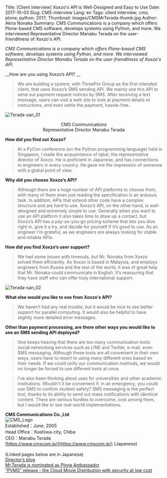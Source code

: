 Title: [Client interview] Xoxzo's API is Well-Designed and Easy to Use
Date: 2017-10-03
Slug: CMS-interview
Lang: en
Tags: client interview; cms; plone; python; 2017;
Thumbnail: images/CMSMrTerada-thumb.jpg
Author: Akira Nonaka
Summary: CMS Communications is a company which offers Plone-based CMS software, develops systems using Python, and more. We interviewed Representative Director Manabu Terada on the user-friendliness of Xoxzo's API.


_CMS Communications is a company which offers Plone-based CMS software, develops systems using Python, and more. We interviewed Representative Director Manabu Terada on the user-friendliness of Xoxzo's API._


__How are you using Xoxzo’s API? __

>We are building a system, with ThreePro Group as the first intended client, that uses Xoxzo’s SMS sending API. We mainly use this API to send out payment request notices by SMS. After receiving a text message, users can visit a web site to look at payment details or instructions, and even settle the payment, hassle-free.

![Terada-san_01](/images/CMSMrTerada01.jpg)
<div style="text-align: center;">CMS Communications<br>Representative Director Manabu Terada</div>

__How did you find out Xoxzo?__

>At a PyCon conference (on the Python programming language) held in Singapore, I made the acquaintance of Iqbal, the representative director of Xoxzo. He is proficient in Japanese, and has connections to engineers in every country. He gave me the impression of someone with a global point of view.

__Why did you choose Xoxzo’s API?__

>Although there are a huge number of API platforms to choose from, with many of them even just reading the specification is an arduous task. In addition, APIs that extend other code have a complex structure and are hard to use. Xoxzo’s API, on the other hand, is well-designed and extremely simple to use. Generally when you want to use an API platform it also takes time to draw up a contact, but Xoxzo’s API has a pay-as-you-go pricing scheme that lets you dive right in, give it a try, and decide for yourself if it’s good to use. As an engineer I’m grateful, as we engineers are always looking for stable and reliable APIs.

__How did you find Xoxzo’s user support?__

>We had some issues with timeouts, but Mr. Nonaka from Xoxzo solved them efficiently. As Xoxzo is based in Malaysia, and employs engineers from Russia and the rest of the world, it was of great help that Mr. Nonaka could communicate in English. It’s reassuring that they have staff who can offer truly international support.

![Terada-san_02](/images/CMSMrTerada02.jpg)

__What else would you like to see from Xoxzo's API?__

>We haven’t had any real trouble, but it would be nice to see better support for parallel computing. It would also be helpful to have slightly more detailed error messages.

__Other than payment processing, are there other ways you would like to see an SMS sending API deployed?__

>One keeps hearing that there are too many communication tools: social networking services such as LINE and Twitter, e-mail, even SMS messaging. Although these tools are all convenient in their own ways, users have to resort to using many different ones based on their needs. If we could unify our communication methods, we would no longer be forced to use different tools at once.

>I’ve also been thinking about uses for universities and other academic institutions. Wouldn’t it be convenient if, in an emergency, you could use SMS to confirm student safety? SMS messaging is the perfect tool, thanks to its ability to send out mass notifications with identical content. There are various hurdles to overcome, cost among them, but I would like to see real-world implementations.



__CMS Communications Co.,Ltd__ <br>
![CMS_Logo](/images/CMScomlogo.png)
<br>Established：June, 2005<br>
Head Office：Kashiwa-city, Chiba<br>
CEO：Manabu Terada<br>
[https://www.cmscom.jp/](https://www.cmscom.jp/) (Japanese)
<br><br>(Linked pages below are in Japanese)<br>
[Director’s blog](https://www.cmscom.jp/blog) 
<br>
[Mr.Terada is nominated as Plone Ambassador](https://www.cmscom.jp/news/xsusls)
<br>
[“PVMS” release - the Cloud Movie Distribution with security at low cost](https://www.cmscom.jp/news/pvms)


